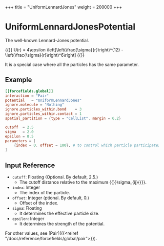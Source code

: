 +++
title = "UniformLennardJones"
weight = 200000
+++

# UniformLennardJonesPotential

The well-known Lennard-Jones potential.

{{<katex display>}}
U(r) = 4\epsilon \left[\left(\frac{\sigma}{r}\right)^{12} - \left(\frac{\sigma}{r}\right)^6\right]
{{</katex>}}

It is a special case where all the particles has the same parameter.

## Example

```toml
[[forcefields.global]]
interaction = "Pair"
potential   = "UniformLennardJones"
ignore.molecule = "Nothing"
ignore.particles_within.bond    = 3
ignore.particles_within.contact = 1
spatial_partition = {type = "CellList", margin = 0.2}

cutoff  = 2.5
sigma   = 2.0
epsilon = 0.5
parameters = [
    {index = 0, offset = 100}, # to control which particle participates
]
```

## Input Reference

- `cutoff`: Floating (Optional. By default, 2.5.)
  - The cutoff distance relative to the maximum {{<katex>}}\sigma_{ij}{{</katex>}}.
- `index`: Integer
  - The index of the particle.
- `offset`: Integer (ptional. By default, 0.)
  - Offset of the index.
- `sigma`: Floating
  - It determines the effective particle size.
- `epsilon`: Integer
  - It determines the strength of the potential.

For other values, see [Pair]({{<relref "/docs/reference/forcefields/global/pair">}}).
